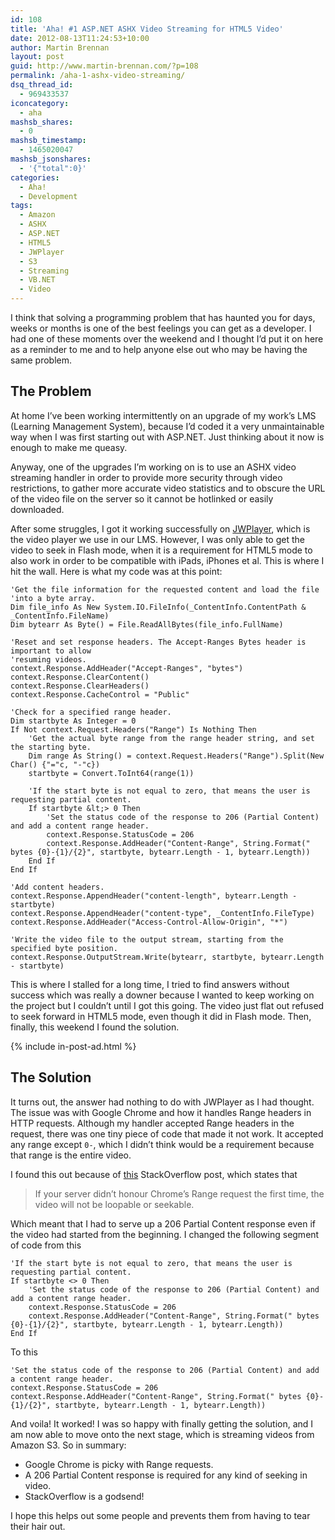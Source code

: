```yaml
---
id: 108
title: 'Aha! #1 ASP.NET ASHX Video Streaming for HTML5 Video'
date: 2012-08-13T11:24:53+10:00
author: Martin Brennan
layout: post
guid: http://www.martin-brennan.com/?p=108
permalink: /aha-1-ashx-video-streaming/
dsq_thread_id:
  - 969433537
iconcategory:
  - aha
mashsb_shares:
  - 0
mashsb_timestamp:
  - 1465020047
mashsb_jsonshares:
  - '{"total":0}'
categories:
  - Aha!
  - Development
tags:
  - Amazon
  - ASHX
  - ASP.NET
  - HTML5
  - JWPlayer
  - S3
  - Streaming
  - VB.NET
  - Video
---
```

I think that solving a programming problem that has haunted you for days, weeks or months is one of the best feelings you can get as a developer. I had one of these moments over the weekend and I thought I’d put it on here as a reminder to me and to help anyone else out who may be having the same problem.<!--more-->

## The Problem

At home I’ve been working intermittently on an upgrade of my work’s LMS (Learning Management System), because I’d coded it a very unmaintainable way when I was first starting out with ASP.NET. Just thinking about it now is enough to make me queasy.

Anyway, one of the upgrades I’m working on is to use an ASHX video streaming handler in order to provide more security through video restrictions, to gather more accurate video statistics and to obscure the URL of the video file on the server so it cannot be hotlinked or easily downloaded.

After some struggles, I got it working successfully on [JWPlayer](http://www.longtailvideo.com/players/), which is the video player we use in our LMS. However, I was only able to get the video to seek in Flash mode, when it is a requirement for HTML5 mode to also work in order to be compatible with iPads, iPhones et al. This is where I hit the wall. Here is what my code was at this point:

```visualbasic
'Get the file information for the requested content and load the file
'into a byte array.
Dim file_info As New System.IO.FileInfo(_ContentInfo.ContentPath & _ContentInfo.FileName)
Dim bytearr As Byte() = File.ReadAllBytes(file_info.FullName)

'Reset and set response headers. The Accept-Ranges Bytes header is important to allow
'resuming videos.
context.Response.AddHeader("Accept-Ranges", "bytes")
context.Response.ClearContent()
context.Response.ClearHeaders()
context.Response.CacheControl = "Public"

'Check for a specified range header.
Dim startbyte As Integer = 0
If Not context.Request.Headers("Range") Is Nothing Then
    'Get the actual byte range from the range header string, and set the starting byte.
    Dim range As String() = context.Request.Headers("Range").Split(New Char() {"="c, "-"c})
    startbyte = Convert.ToInt64(range(1))

    'If the start byte is not equal to zero, that means the user is requesting partial content.
    If startbyte &lt;> 0 Then
        'Set the status code of the response to 206 (Partial Content) and add a content range header.
        context.Response.StatusCode = 206
        context.Response.AddHeader("Content-Range", String.Format(" bytes {0}-{1}/{2}", startbyte, bytearr.Length - 1, bytearr.Length))
    End If
End If

'Add content headers.
context.Response.AppendHeader("content-length", bytearr.Length - startbyte)
context.Response.AppendHeader("content-type", _ContentInfo.FileType)
context.Response.AddHeader("Access-Control-Allow-Origin", "*")

'Write the video file to the output stream, starting from the specified byte position.
context.Response.OutputStream.Write(bytearr, startbyte, bytearr.Length - startbyte)
```

This is where I stalled for a long time, I tried to find answers without success which was really a downer because I wanted to keep working on the project but I couldn’t until I got this going. The video just flat out refused to seek forward in HTML5 mode, even though it did in Flash mode. Then, finally, this weekend I found the solution.

{% include in-post-ad.html %}

## The Solution

It turns out, the answer had nothing to do with JWPlayer as I had thought. The issue was with Google Chrome and how it handles Range headers in HTTP requests. Although my handler accepted Range headers in the request, there was one tiny piece of code that made it not work. It accepted any range except `0-`, which I didn’t think would be a requirement because that range is the entire video.

I found this out because of [this](http://stackoverflow.com/questions/8088364/html5-video-will-not-loop) StackOverflow post, which states that

> If your server didn’t honour Chrome’s Range request the first time, the video will not be loopable or seekable.

Which meant that I had to serve up a 206 Partial Content response even if the video had started from the beginning. I changed the following segment of code from this

```visualbasic
'If the start byte is not equal to zero, that means the user is requesting partial content.
If startbyte <> 0 Then
    'Set the status code of the response to 206 (Partial Content) and add a content range header.
    context.Response.StatusCode = 206
    context.Response.AddHeader("Content-Range", String.Format(" bytes {0}-{1}/{2}", startbyte, bytearr.Length - 1, bytearr.Length))
End If
```

To this

```visualbasic
'Set the status code of the response to 206 (Partial Content) and add a content range header.
context.Response.StatusCode = 206
context.Response.AddHeader("Content-Range", String.Format(" bytes {0}-{1}/{2}", startbyte, bytearr.Length - 1, bytearr.Length))
```

And voila! It worked! I was so happy with finally getting the solution, and I am now able to move onto the next stage, which is streaming videos from Amazon S3. So in summary:

  * Google Chrome is picky with Range requests.
  * A 206 Partial Content response is required for any kind of seeking in video.
  * StackOverflow is a godsend!

I hope this helps out some people and prevents them from having to tear their hair out.
